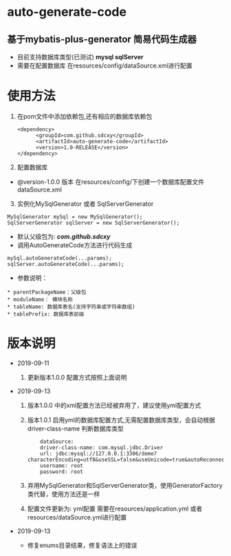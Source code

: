 # auto-generate-code
## 基于mybatis-plus-generator 简易代码生成器

* 目前支持数据库类型(已测试) **mysql sqlServer**
* 需要在配置数据库 在resources/config/dataSource.xml进行配置


# 使用方法
1.  在pom文件中添加依赖包,还有相应的数据库依赖包
    ```
    <dependency>
          <groupId>com.github.sdcxy</groupId>
          <artifactId>auto-generate-code</artifactId>
          <version>1.0-RELEASE</version>
    </dependency>
    ```

2.  配置数据库
* @version-1.0.0 版本 在resources/config/下创建一个数据库配置文件 dataSource.xml


3.  实例化MySqlGenerator 或者 SqlServerGenerator
```
MySqlGenerator mySql = new MySqlGenerator();
SqlServerGenerator sqlServer = new SqlServerGenerator();
```

* 默认父级包为:  ***com.github.sdcxy***
* 调用AutoGenerateCode方法进行代码生成
```
mySql.autoGenerateCode(...params);
sqlServer.autoGenerateCode(...params);
```
* 参数说明：
```
* parentPackageName：父级包
* moduleName： 模块名称
* tableName: 数据库表名(支持字符串或字符串数组)
* tablePrefix: 数据库表前缀
```

# 版本说明
* 2019-09-11
    1. 更新版本1.0.0 配置方式按照上面说明

* 2019-09-13
    1. 版本1.0.0 中的xml配置方法已经被弃用了，建议使用yml配置方式
    2. 版本1.0.1 启用yml的数据库配置方式,无需配置数据库类型，会自动根据driver-class-name 判断数据库类型
        ```$xslt
            dataSource:
            driver-class-name: com.mysql.jdbc.Driver
            url: jdbc:mysql://127.0.0.1:3306/demo?characterEncoding=utf8&useSSL=false&useUnicode=true&autoReconnect=true&serverTimezone=Asia/Shanghai
            username: root
            password: root
        ```
    3. 弃用MySqlGenerator和SqlServerGenerator类，使用GeneratorFactory类代替，使用方法还是一样
    
    4. 配置文件更新为: yml配置 需要在resources/application.yml 或者 resources/dataSource.yml进行配置

* 2019-09-13
    * 修复enums目录结果，修复语法上的错误